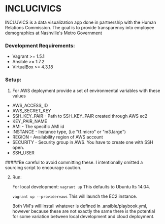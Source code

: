 INCLUCIVICS
==========

INCLUVICS is a data visualization app done in partnership with the Human Relations Commission.  The goal is to provide
transparency into employee demographics at Nashville's Metro Government

### Development Requirements:
* Vagrant >= 1.5.1
* Ansible >= 1.7.2
* VirtualBox >= 4.3.18

### Setup:
1. For AWS deployment provide a set of environmental variables with these values

- AWS_ACCESS_ID
- AWS_SECRET_KEY
- SSH_KEY_PAIR - Path to SSH_KEY_PAIR created through AWS ec2
- KEY_PAIR_NAME
- AMI - The specific AMI id
- INSTANCE - Instance type, (i.e "t1.micro" or "m3.large")
- REGION - Availability region of AWS account
- SECURITY - Security group in AWS.  You have to create one with SSH open.
- SSH_USER

#####Be careful to avoid committing these.  I intentionally omitted a sourcing script to encourage caution.
 
2. Run:
 
    For local development:
    `vagrant up`
    This defaults to Ubuntu lts 14.04.
    
    `vagrant up --provider=aws` 
    This will launch the EC2 instance.
    
    Both VM's will install whatever is defined in .ansible/playbook.yml, however because these are not exactly the same there is
    the potential for some variation between local development and cloud deployment.
